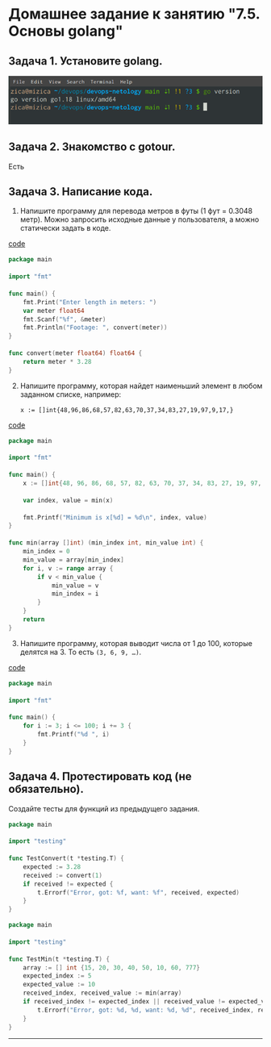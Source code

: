 # Домашнее задание к занятию "7.5. Основы golang"

## Задача 1. Установите golang.

![pic01](https://github.com/arhipovea/devops-netology/blob/main/07-terraform-05-golang/assets/pic01.png)

## Задача 2. Знакомство с gotour.
Есть

## Задача 3. Написание кода. 
1. Напишите программу для перевода метров в футы (1 фут = 0.3048 метр). Можно запросить исходные данные 
у пользователя, а можно статически задать в коде.

[code](https://github.com/arhipovea/devops-netology/tree/main/07-terraform-05-golang/first)

```go
package main

import "fmt"

func main() {
	fmt.Print("Enter length in meters: ")
	var meter float64
	fmt.Scanf("%f", &meter)
	fmt.Println("Footage: ", convert(meter))
}

func convert(meter float64) float64 {
	return meter * 3.28
}
```
 
2. Напишите программу, которая найдет наименьший элемент в любом заданном списке, например:
    ```
    x := []int{48,96,86,68,57,82,63,70,37,34,83,27,19,97,9,17,}
    ```

[code](https://github.com/arhipovea/devops-netology/tree/main/07-terraform-05-golang/second)

```go
package main

import "fmt"

func main() {
	x := []int{48, 96, 86, 68, 57, 82, 63, 70, 37, 34, 83, 27, 19, 97, 9, 17}
	
	var index, value = min(x)
	
	fmt.Printf("Minimum is x[%d] = %d\n", index, value)
}

func min(array []int) (min_index int, min_value int) {
	min_index = 0
	min_value = array[min_index]
	for i, v := range array {
		if v < min_value {
			min_value = v
			min_index = i
		}
	}
	return
}
```

3. Напишите программу, которая выводит числа от 1 до 100, которые делятся на 3. То есть `(3, 6, 9, …)`.

[code](https://github.com/arhipovea/devops-netology/tree/main/07-terraform-05-golang/third)

```go
package main

import "fmt"

func main() {
	for i := 3; i <= 100; i += 3 {
		fmt.Printf("%d ", i)
	}
}
```

## Задача 4. Протестировать код (не обязательно).

Создайте тесты для функций из предыдущего задания. 

```go
package main

import "testing"

func TestConvert(t *testing.T) {
	expected := 3.28
	received := convert(1)
	if received != expected {
		t.Errorf("Error, got: %f, want: %f", received, expected)
	}
}
```

```go
package main

import "testing"

func TestMin(t *testing.T) {
	array := [] int {15, 20, 30, 40, 50, 10, 60, 777}
	expected_index := 5
	expected_value := 10
	received_index, received_value := min(array)
	if received_index != expected_index || received_value != expected_value {
		t.Errorf("Error, got: %d, %d, want: %d, %d", received_index, received_value, expected_index, expected_value)
	}
}
```

---